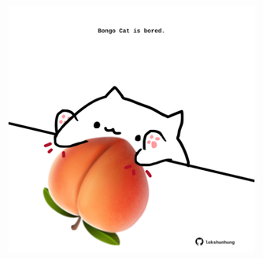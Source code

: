 <!-- built at 13/01/2023, 23:01:00 UTC -->
<p align="center">
  <img width="500" height="500" src="./ReadmeImage.svg">
</p>
